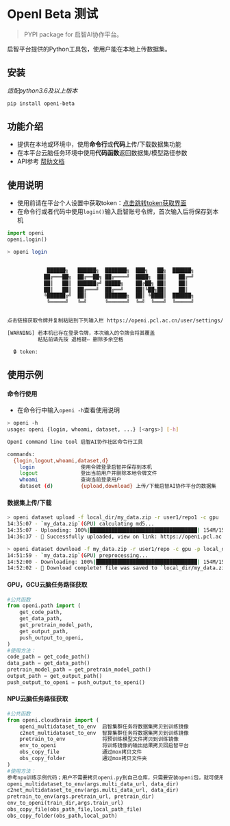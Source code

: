 # OpenI Beta 测试

> PYPI package for 启智AI协作平台。

启智平台提供的Python工具包，使用户能在本地上传数据集。

## 安装

*适配python3.6及以上版本*
```bash
pip install openi-beta
```

## 功能介绍
- 提供在本地或环境中，使用**命令行**或**代码**上传/下载数据集功能
- 在本平台云脑任务环境中使用**代码函数**返回数据集/模型路径参数
- API参考 [帮助文档](http://192.168.207.34/docs/index.html#/api/list)

## 使用说明
- 使用前请在平台个人设置中获取token：[点击跳转token获取界面](https://openi.pcl.ac.cn/user/settings/applications)
- 在命令行或者代码中使用`login()`输入启智账号令牌，首次输入后将保存到本机

```python
import openi
openi.login()
```

```bash
> openi login


             ██████╗   ██████╗  ███████╗  ███╗   ██╗  ██████╗
            ██╔═══██╗  ██╔══██╗ ██╔════╝  ████╗  ██║    ██╔═╝
            ██║   ██║  ██████╔╝ █████╗    ██╔██╗ ██║    ██║
            ██║   ██║  ██╔═══╝  ██╔══╝    ██║╚██╗██║    ██║
            ╚██████╔╝  ██║      ███████╗  ██║ ╚████║  ██████╗
             ╚═════╝   ╚═╝      ╚══════╝  ╚═╝  ╚═══╝  ╚═════╝


点击链接获取令牌并复制粘贴到下列输入栏 https://openi.pcl.ac.cn/user/settings/applications

[WARNING] 若本机已存在登录令牌，本次输入的令牌会将其覆盖
          粘贴前请先按 退格键⇦ 删除多余空格

  🔒 token:

```

## 使用示例

#### 命令行使用

- 在命令行中输入`openi -h`查看使用说明
```bash
> openi -h
usage: openi {login, whoami, dataset, ...} [<args>] [-h]

OpenI command line tool 启智AI协作社区命令行工具

commands:
  {login,logout,whoami,dataset,d}
    login               使用令牌登录启智并保存到本机
    logout              登出当前用户并删除本地令牌文件
    whoami              查询当前登录用户
    dataset (d)         {upload,download} 上传/下载启智AI协作平台的数据集
```

#### 数据集上传/下载
```bash
> openi dataset upload -f local_dir/my_data.zip -r user1/repo1 -c gpu
14:35:07 - `my_data.zip`(GPU) calculating md5...
14:35:07 - Uploading: 100%|███████████████████████████████████| 154M/154M [01:28<00:00, 1.73MB/s]
14:36:37 - 🎉 Successfully uploaded, view on link: https://openi.pcl.ac.cn/user1/repo1/datasets
```
```bash
> openi dataset download -f my_data.zip -r user1/repo -c gpu -p local_dir/
14:51:59 - `my_data.zip`(GPU) preprocessing...
14:52:00 - Downloading: 100%|█████████████████████████████████| 154M/154M [00:02<00:00, 59.5MB/s]
14:52:02 - 🎉 Download complete! file was saved to `local_dir/my_data.zip`
```

#### GPU，GCU云脑任务路径获取

```python
#公共函数
from openi.path import (
    get_code_path,
    get_data_path,
    get_pretrain_model_path,
    get_output_path,
    push_output_to_openi,
)
#使用方法：
code_path = get_code_path()
data_path = get_data_path()
pretrain_model_path = get_pretrain_model_path()
output_path = get_output_path()
push_output_to_openi = push_output_to_openi()


```
#### NPU云脑任务路径获取

```python
#公共函数
from openi.cloudbrain import (
    openi_multidataset_to_env  启智集群任务将数据集拷贝到训练镜像
    c2net_multidataset_to_env  智算集群任务将数据集拷贝到训练镜像
    pretrain_to_env            将预训练模型文件拷贝到训练镜像
    env_to_openi               将训练镜像的输出结果拷贝回启智平台
    obs_copy_file              通过mox拷贝文件
    obs_copy_folder 	       通过mox拷贝文件夹
)
#使用方法：
参考npu训练示例代码；用户不需要拷贝openi.py到自己仓库，只需要安装openi包，就可使用以下公共函数：
openi_multidataset_to_env(args.multi_data_url, data_dir)
c2net_multidataset_to_env(args.multi_data_url, data_dir)
pretrain_to_env(args.pretrain_url, pretrain_dir)
env_to_openi(train_dir,args.train_url)
obs_copy_file(obs_path_file,local_path_file)
obs_copy_folder(obs_path,local_path)
```